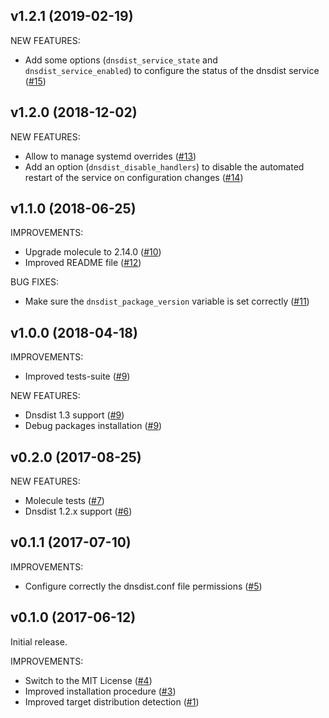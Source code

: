 ## v1.2.1 (2019-02-19)

NEW FEATURES:
- Add some options (`dnsdist_service_state` and `dnsdist_service_enabled`) to configure the status of the dnsdist service ([\#15](https://github.com/PowerDNS/dnsdist-ansible/pull/15))

## v1.2.0 (2018-12-02)

NEW FEATURES:
- Allow to manage systemd overrides ([\#13](https://github.com/PowerDNS/pdns-ansible/pull/13))
- Add an option (`dnsdist_disable_handlers`) to disable the automated restart of the service on configuration changes ([\#14](https://github.com/PowerDNS/dnsdist-ansible/pull/14))

## v1.1.0 (2018-06-25)

IMPROVEMENTS:
- Upgrade molecule to 2.14.0 ([\#10](https://github.com/PowerDNS/dnsdist-ansible/pull/10))
- Improved README file ([\#12](https://github.com/PowerDNS/dnsdist-ansible/pull/12))

BUG FIXES:
- Make sure the `dnsdist_package_version` variable is set correctly ([\#11](https://github.com/PowerDNS/dnsdist-ansible/pull/11))

## v1.0.0 (2018-04-18)

IMPROVEMENTS:
- Improved tests-suite ([\#9](https://github.com/PowerDNS/dnsdist-ansible/pull/9))

NEW FEATURES:
- Dnsdist 1.3 support ([\#9](https://github.com/PowerDNS/dnsdist-ansible/pull/9))
- Debug packages installation ([\#9](https://github.com/PowerDNS/dnsdist-ansible/pull/9))

## v0.2.0 (2017-08-25)

NEW FEATURES:
- Molecule tests ([\#7](https://github.com/PowerDNS/dnsdist-ansible/pull/7))
- Dnsdist 1.2.x support ([\#6](https://github.com/PowerDNS/dnsdist-ansible/pull/6))

## v0.1.1 (2017-07-10)

IMPROVEMENTS:
- Configure correctly the dnsdist.conf file permissions ([\#5](https://github.com/PowerDNS/dnsdist-ansible/pull/5))

## v0.1.0 (2017-06-12)

Initial release.

IMPROVEMENTS:
- Switch to the MIT License ([\#4](https://github.com/PowerDNS/dnsdist-ansible/pull/4))
- Improved installation procedure ([\#3](https://github.com/PowerDNS/dnsdist-ansible/pull/3))
- Improved target distribution detection ([\#1](https://github.com/PowerDNS/dnsdist-ansible/pull/1))
